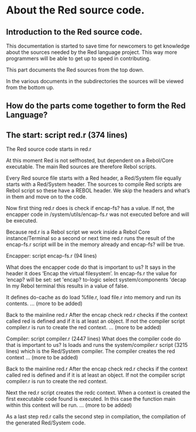 About the Red source code.
==========================

Introduction to the Red source code. 
------------------------------------

This documentation is started to save time for newcomers to get knowledge about the sources needed by the Red language project.
This way more programmers will be able to get up to speed in contributing.

This part documents the Red sources from the top down.

In the various documents in the subdirectories the sources will be viewed from the bottom up.

How do the parts come together to form the Red Language?
---------------------------------------------------------

The start: script red.r (374 lines)
----------

The Red source code starts in red.r

At this moment Red is not selfhosted, but dependent on a Rebol/Core executable. The main Red sources are therefore Rebol scripts.

Every Red source file starts with a Red header, a Red/System file equally starts with a Red/System header. The sources to compile Red scripts are Rebol script so these have a REBOL header. 
We skip the headers and what’s in them and move on to the code.

Now first thing red.r does is check if encap-fs? has a value. If not, the encapper code in /system/utils/encap-fs.r was not executed before and will be executed. 

Because red.r is a Rebol script we work inside a Rebol Core instance/Terminal so a second or next time red.r runs the result of  the encap-fs.r script will be in the memory already and encap-fs? will be true.

Encapper: script encap-fs.r (94 lines)

What does the encapper code do that is important to us? It says in the header it does ‘Encap the virtual filesystem’.
In encap-fs.r the value for ‘encap? will be set:
set 'encap? to-logic select system/components 'decap
In my Rebol terminal this results in a value of false.

It defines do-cache as do load %file.r, load file.r into memory and run its contents.
... (more to be added)

Back to the mainline red.r
After the encap check red.r checks if the context called red is defined and if it is at least an object.
If not the compiler script compiler.r is run to create the red context.
... (more to be added)

Compiler: script compiler.r (2447 lines)
What does the compiler code do that is important to us?
Is loads and runs the system/compiler.r script (3215 lines) which is the Red/System compiler.
The compiler creates the red context
... (more to be added)

Back to the mainline red.r
After the encap check red.r checks if the context called red is defined and if it is at least an object.
If not the compiler script compiler.r is run to create the red context.

Next the red.r script creates the redc context. When a context is created the first executable code found is executed. 
In this case the function main within this context will be run.
... (more to be added)

As a last step red.r calls the second step in compilation, the compilation of the generated Red/System code.

###
